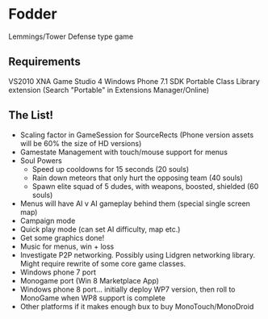 Fodder
======

Lemmings/Tower Defense type game

Requirements
------------
VS2010
XNA Game Studio 4
Windows Phone 7.1 SDK
Portable Class Library extension (Search "Portable" in Extensions Manager/Online)


The List!
---------

- Scaling factor in GameSession for SourceRects (Phone version assets will be 60% the size of HD versions)
- Gamestate Management with touch/mouse support for menus
- Soul Powers
  - Speed up cooldowns for 15 seconds (20 souls)
  - Rain down meteors that only hurt the opposing team (40 souls)
  - Spawn elite squad of 5 dudes, with weapons, boosted, shielded (60 souls)
- Menus will have AI v AI gameplay behind them (special single screen map)
- Campaign mode
- Quick play mode (can set AI difficulty, map etc.)
- Get some graphics done!
- Music for menus, win + loss
- Investigate P2P networking. Possibly using Lidgren networking library. Might require rewrite of some core game classes.
- Windows phone 7 port
- Monogame port (Win 8 Marketplace App)
- Windows phone 8 port... initially deploy WP7 version, then roll to MonoGame when WP8 support is complete
- Other platforms if it makes enough bux to buy MonoTouch/MonoDroid 